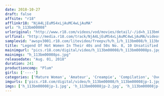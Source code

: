 ```yaml
---
date: 2018-10-27
draft: false
affsite: "r18"
afflinkr18: "NjA4LjEuMS4xLjAuMC4wLjAuMA"
url: "h_113bm00008"
urloriginal: "http://www.r18.com/videos/vod/movies/detail/-/id=h_113bm00008"
urlfinal: "http://media.r18.com/track/NjA4LjEuMS4xLjAuMC4wLjAuMA/videos/vod/movies/detail/-/id=h_113bm00008"
samplevid: "awspv3001.r18.com/litevideo/freepv/h/h_1/h_113bm008/h_113bm008_dmb_w.mp4"
title: "Legend Of Hot Women In Their 40s and 50s No. 8, 10 Unsatisfied Sexless Mature MILFs Abashedly Burst Open In Front Of Cameras In Super Glamorous Whore Fuck!"
mainimgurl: "pics.r18.com/digital/video/h_113bm00008/h_113bm00008ps.jpg"
mainimgs: "h_113bm00008ps.jpg"
releasedate: "Aug. 01, 2018"
duration: 241
productioncomp: "Plum"
girls: ['----']
categories: ['Mature Woman', 'Amateur', 'Creampie', 'Compilation', 'Over 4 Hours']
imgurls: ['pics.r18.com/digital/video/h_113bm00008/h_113bm00008jp-1.jpg', 'pics.r18.com/digital/video/h_113bm00008/h_113bm00008jp-2.jpg', 'pics.r18.com/digital/video/h_113bm00008/h_113bm00008jp-3.jpg', 'pics.r18.com/digital/video/h_113bm00008/h_113bm00008jp-4.jpg', 'pics.r18.com/digital/video/h_113bm00008/h_113bm00008jp-5.jpg', 'pics.r18.com/digital/video/h_113bm00008/h_113bm00008jp-6.jpg', 'pics.r18.com/digital/video/h_113bm00008/h_113bm00008jp-7.jpg', 'pics.r18.com/digital/video/h_113bm00008/h_113bm00008jp-8.jpg', 'pics.r18.com/digital/video/h_113bm00008/h_113bm00008jp-9.jpg', 'pics.r18.com/digital/video/h_113bm00008/h_113bm00008jp-10.jpg', 'pics.r18.com/digital/video/h_113bm00008/h_113bm00008jp-11.jpg', 'pics.r18.com/digital/video/h_113bm00008/h_113bm00008jp-12.jpg', 'pics.r18.com/digital/video/h_113bm00008/h_113bm00008jp-13.jpg', 'pics.r18.com/digital/video/h_113bm00008/h_113bm00008jp-14.jpg', 'pics.r18.com/digital/video/h_113bm00008/h_113bm00008jp-15.jpg', 'pics.r18.com/digital/video/h_113bm00008/h_113bm00008jp-16.jpg', 'pics.r18.com/digital/video/h_113bm00008/h_113bm00008jp-17.jpg', 'pics.r18.com/digital/video/h_113bm00008/h_113bm00008jp-18.jpg', 'pics.r18.com/digital/video/h_113bm00008/h_113bm00008jp-19.jpg', 'pics.r18.com/digital/video/h_113bm00008/h_113bm00008jp-20.jpg']
imgs: ['h_113bm00008jp-1.jpg', 'h_113bm00008jp-2.jpg', 'h_113bm00008jp-3.jpg', 'h_113bm00008jp-4.jpg', 'h_113bm00008jp-5.jpg', 'h_113bm00008jp-6.jpg', 'h_113bm00008jp-7.jpg', 'h_113bm00008jp-8.jpg', 'h_113bm00008jp-9.jpg', 'h_113bm00008jp-10.jpg', 'h_113bm00008jp-11.jpg', 'h_113bm00008jp-12.jpg', 'h_113bm00008jp-13.jpg', 'h_113bm00008jp-14.jpg', 'h_113bm00008jp-15.jpg', 'h_113bm00008jp-16.jpg', 'h_113bm00008jp-17.jpg', 'h_113bm00008jp-18.jpg', 'h_113bm00008jp-19.jpg', 'h_113bm00008jp-20.jpg']
---
```

